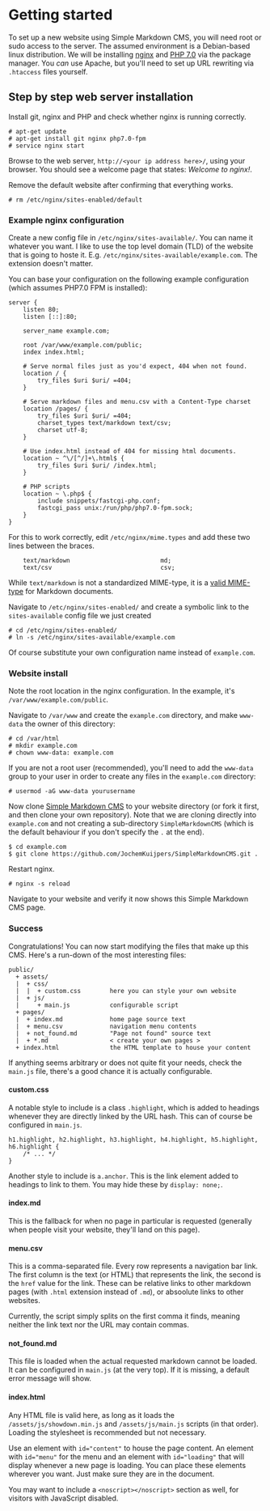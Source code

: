 # Getting started

To set up a new website using Simple Markdown CMS, you will need root or sudo access to the server. The assumed environment is a Debian-based linux distribution. We will be installing [nginx][nginx] and [PHP 7.0][php] via the package manager. You *can* use Apache, but you'll need to set up URL rewriting via `.htaccess` files yourself.

## Step by step web server installation

Install git, nginx and PHP and check whether nginx is running correctly.

    # apt-get update
    # apt-get install git nginx php7.0-fpm
    # service nginx start

Browse to the web server, `http://<your ip address here>/`, using your browser. You should see a welcome page that states: *Welcome to nginx!*.

Remove the default website after confirming that everything works.

    # rm /etc/nginx/sites-enabled/default

### Example nginx configuration

Create a new config file in `/etc/nginx/sites-available/`. You can name it whatever you want. I like to use the top level domain (TLD) of the website that is going to hoste it. E.g. `/etc/nginx/sites-available/example.com`. The extension doesn't matter.
    
You can base your configuration on the following example configuration (which assumes PHP7.0 FPM is installed):

    server {
        listen 80;
        listen [::]:80;
        
        server_name example.com;
        
        root /var/www/example.com/public;
        index index.html;
        
        # Serve normal files just as you'd expect, 404 when not found.
        location / {
            try_files $uri $uri/ =404;
        }
        
        # Serve markdown files and menu.csv with a Content-Type charset
        location /pages/ {
            try_files $uri $uri/ =404;
            charset_types text/markdown text/csv;
            charset utf-8;
        }
        
        # Use index.html instead of 404 for missing html documents.
        location ~ ^\/[^/]+\.html$ {
            try_files $uri $uri/ /index.html;
        }
        
        # PHP scripts
        location ~ \.php$ {
            include snippets/fastcgi-php.conf;
            fastcgi_pass unix:/run/php/php7.0-fpm.sock;
        }
    }
    
For this to work correctly, edit `/etc/nginx/mime.types` and add these two lines between the braces.

        text/markdown                         md;
        text/csv                              csv;
        
While `text/markdown` is not a standardized MIME-type, it is a [valid MIME-type][bcp178] for Markdown documents.

Navigate to `/etc/nginx/sites-enabled/` and create a symbolic link to the `sites-available` config file we just created

    # cd /etc/nginx/sites-enabled/
    # ln -s /etc/nginx/sites-available/example.com
    
Of course substitute your own configuration name instead of `example.com`.

### Website install

Note the root location in the nginx configuration. In the example, it's `/var/www/example.com/public`.

Navigate to `/var/www` and create the `example.com` directory, and make `www-data` the owner of this directory:

    # cd /var/html
    # mkdir example.com
    # chown www-data: example.com
    
If you are not a root user (recommended), you'll need to add the `www-data` group to your user in order to create any files in the `example.com` directory:

    # usermod -aG www-data yourusername
    
Now clone [Simple Markdown CMS][github] to your website directory (or fork it first, and then clone your own repository). Note that we are cloning directly into `example.com` and not creating a sub-directory `SimpleMarkdownCMS` (which is the default behaviour if you don't specify the `.` at the end).

    $ cd example.com
    $ git clone https://github.com/JochemKuijpers/SimpleMarkdownCMS.git .
    
Restart nginx.
 
    # nginx -s reload
    
Navigate to your website and verify it now shows this Simple Markdown CMS page.

### Success

Congratulations! You can now start modifying the files that make up this CMS. Here's a run-down of the most interesting files:

    public/
      + assets/
      |  + css/
      |  |  + custom.css        here you can style your own website
      |  + js/
      |     + main.js           configurable script
      + pages/
      |  + index.md             home page source text
      |  + menu.csv             navigation menu contents
      |  + not_found.md         "Page not found" source text
      |  + *.md                 < create your own pages >
      + index.html              the HTML template to house your content

If anything seems arbitrary or does not quite fit your needs, check the `main.js` file, there's a good chance it is actually configurable.

#### custom.css

A notable style to include is a class `.highlight`, which is added to headings whenever they are directly linked by the URL hash. This can of course be configured in `main.js`.
 
    h1.highlight, h2.highlight, h3.highlight, h4.highlight, h5.highlight, h6.highlight {
        /* ... */
    }

Another style to include is `a.anchor`. This is the link element added to headings to link to them. You may hide these by `display: none;`.


#### index.md
 
This is the fallback for when no page in particular is requested (generally when people visit your website, they'll land on this page). 
#### menu.csv

This is a comma-separated file. Every row represents a navigation bar link. The first column is the text (or HTML) that represents the link, the second is the `href` value for the link. These can be relative links to other markdown pages (with `.html` extension instead of `.md`), or absoolute links to other websites. 

Currently, the script simply splits on the first comma it finds, meaning neither the link text nor the URL may contain commas.
 
#### not_found.md
 
This file is loaded when the actual requested markdown cannot be loaded. It can be configured in `main.js` (at the very top). If it is missing, a default error message will show.
 
#### index.html

Any HTML file is valid here, as long as it loads the `/assets/js/showdown.min.js` and `/assets/js/main.js` scripts (in that order). Loading the stylesheet is recommended but not necessary.

Use an element with `id="content"` to house the page content. An element with `id="menu"` for the menu and an element with `id="loading"` that will display whenever a new page is loading. You can place these elements wherever you want. Just make sure they are in the document.

You may want to include a `<noscript></noscript>` section as well, for visitors with JavaScript disabled.

[github]:       https://github.com/JochemKuijpers/SimpleMarkdownCMS
[nginx]:        https://www.nginx.com
[php]:          https://php.net
[bcp178]:       https://www.rfc-editor.org/bcp/bcp178.txt

